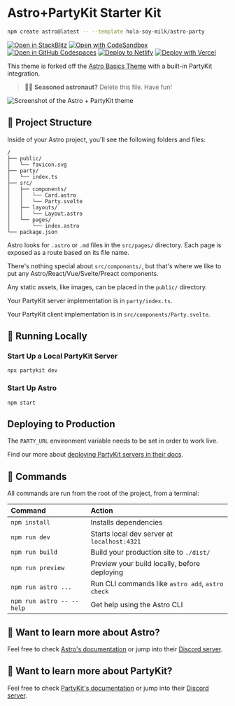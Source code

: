 # Astro+PartyKit Starter Kit

```sh
npm create astro@latest -- --template hola-soy-milk/astro-party
```

[![Open in StackBlitz](https://developer.stackblitz.com/img/open_in_stackblitz.svg)](https://stackblitz.com/github/hola-soy-milk/astro-party)
[![Open with CodeSandbox](https://assets.codesandbox.io/github/button-edit-lime.svg)](https://codesandbox.io/p/sandbox/github/hola-soy-milk/astro-party)
[![Open in GitHub Codespaces](https://github.com/codespaces/badge.svg)](https://codespaces.new/hola-soy-milk/astro-party?devcontainer_path=.devcontainer/basics/devcontainer.json)
[![Deploy to Netlify](https://www.netlify.com/img/deploy/button.svg)](https://app.netlify.com/start/deploy?repository=https://github.com/hola-soy-milk/astro-party)
[![Deploy with Vercel](https://vercel.com/button)](https://vercel.com/new/clone?repository-url=https%3A%2F%2Fgithub.com%2Fhola-soy-milk%2Fnext.js%2Fastro-party)


This theme is forked off the [Astro Basics Theme](https://github.com/withastro/astro/tree/latest/examples/basics) with a built-in PartyKit integration.

> 🧑‍🚀 **Seasoned astronaut?** Delete this file. Have fun!

![Screenshot of the Astro + PartyKit theme](https://github.com/hola-soy-milk/astro-party/assets/656318/ded71bbc-5567-4a10-8259-4dbdeb9f6c6c)



## 🚀 Project Structure

Inside of your Astro project, you'll see the following folders and files:

```text
/
├── public/
│   └── favicon.svg
├── party/
│   └── index.ts
├── src/
│   ├── components/
│   │   └── Card.astro
│   │   └── Party.svelte
│   ├── layouts/
│   │   └── Layout.astro
│   └── pages/
│       └── index.astro
└── package.json
```

Astro looks for `.astro` or `.md` files in the `src/pages/` directory. Each page is exposed as a route based on its file name.

There's nothing special about `src/components/`, but that's where we like to put any Astro/React/Vue/Svelte/Preact components.

Any static assets, like images, can be placed in the `public/` directory.

Your PartyKit server implementation is in `party/index.ts`.

Your PartyKit client implementation is in `src/components/Party.svelte`.

## 🎈 Running Locally

### Start Up a Local PartyKit Server

    npx partykit dev

### Start Up Astro

    npm start

## Deploying to Production

The `PARTY_URL` environment variable needs to be set in order to work live.

Find our more about [deploying PartyKit servers in their docs](https://docs.partykit.io/guides/deploying-your-partykit-server/).

## 🧞 Commands

All commands are run from the root of the project, from a terminal:

| Command                   | Action                                           |
| :------------------------ | :----------------------------------------------- |
| `npm install`             | Installs dependencies                            |
| `npm run dev`             | Starts local dev server at `localhost:4321`      |
| `npm run build`           | Build your production site to `./dist/`          |
| `npm run preview`         | Preview your build locally, before deploying     |
| `npm run astro ...`       | Run CLI commands like `astro add`, `astro check` |
| `npm run astro -- --help` | Get help using the Astro CLI                     |

## 👀 Want to learn more about Astro?

Feel free to check [Astro's documentation](https://docs.astro.build) or jump into their [Discord server](https://astro.build/chat).

## 🎈 Want to learn more about PartyKit?

Feel free to check [PartyKit's documentation](https://docs.partykit.io/) or jump into their [Discord server](https://discord.gg/KDZb7J4uxJ).
